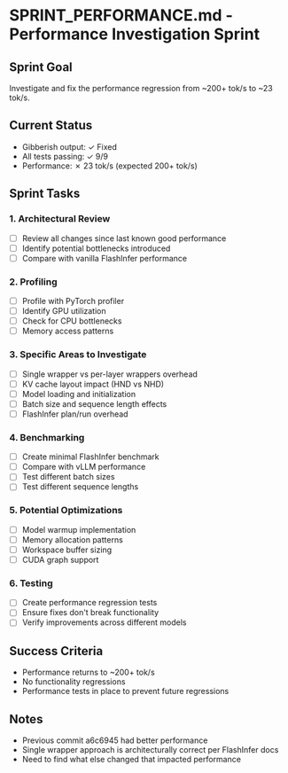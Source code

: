 # SPRINT_PERFORMANCE.md - Performance Investigation Sprint

## Sprint Goal
Investigate and fix the performance regression from ~200+ tok/s to ~23 tok/s.

## Current Status
- Gibberish output: ✓ Fixed
- All tests passing: ✓ 9/9
- Performance: ✗ 23 tok/s (expected 200+ tok/s)

## Sprint Tasks

### 1. Architectural Review
- [ ] Review all changes since last known good performance
- [ ] Identify potential bottlenecks introduced
- [ ] Compare with vanilla FlashInfer performance

### 2. Profiling
- [ ] Profile with PyTorch profiler
- [ ] Identify GPU utilization
- [ ] Check for CPU bottlenecks
- [ ] Memory access patterns

### 3. Specific Areas to Investigate
- [ ] Single wrapper vs per-layer wrappers overhead
- [ ] KV cache layout impact (HND vs NHD)
- [ ] Model loading and initialization
- [ ] Batch size and sequence length effects
- [ ] FlashInfer plan/run overhead

### 4. Benchmarking
- [ ] Create minimal FlashInfer benchmark
- [ ] Compare with vLLM performance
- [ ] Test different batch sizes
- [ ] Test different sequence lengths

### 5. Potential Optimizations
- [ ] Model warmup implementation
- [ ] Memory allocation patterns
- [ ] Workspace buffer sizing
- [ ] CUDA graph support

### 6. Testing
- [ ] Create performance regression tests
- [ ] Ensure fixes don't break functionality
- [ ] Verify improvements across different models

## Success Criteria
- Performance returns to ~200+ tok/s
- No functionality regressions
- Performance tests in place to prevent future regressions

## Notes
- Previous commit a6c6945 had better performance
- Single wrapper approach is architecturally correct per FlashInfer docs
- Need to find what else changed that impacted performance